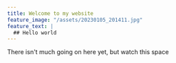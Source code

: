 ```yaml
---
title: Welcome to my website
feature_image: "/assets/20230105_201411.jpg"
feature_text: |
  ## Hello world
---
```


There isn't much going on here yet, but watch this space
